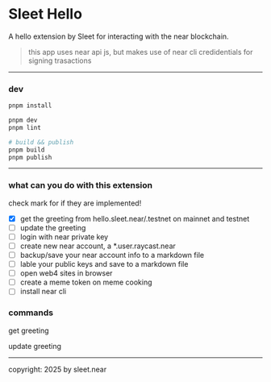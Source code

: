 # Sleet Hello

A hello extension by Sleet for interacting with the near blockchain.

> this app uses near api js, but makes use of near cli credidentials for signing trasactions

---

### dev

```sh
pnpm install

pnpm dev
pnpm lint

# build && publish
pnpm build
pnpm publish
```

---

### what can you do with this extension
check mark for if they are implemented!
- [x] get the greeting from hello.sleet.near/.testnet on mainnet and testnet
- [ ] update the greeting
- [ ] login with near private key
- [ ] create new near account, a *.user.raycast.near
- [ ] backup/save your near account info to a markdown file
- [ ] lable your public keys and save to a markdown file
- [ ] open web4 sites in browser
- [ ] create a meme token on meme cooking
- [ ] install near cli

### commands

get greeting

update greeting






---

copyright: 2025 by sleet.near